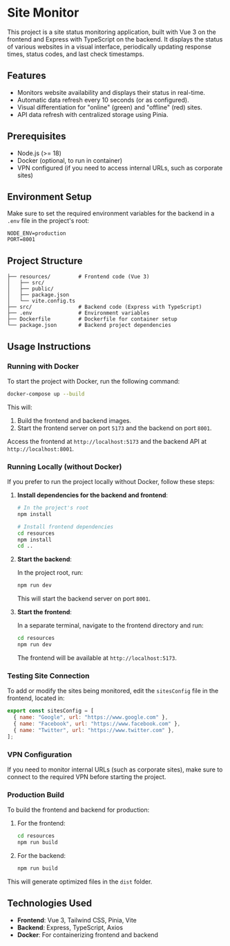 
# Site Monitor

This project is a site status monitoring application, built with Vue 3 on the frontend and Express with TypeScript on the backend. It displays the status of various websites in a visual interface, periodically updating response times, status codes, and last check timestamps.

## Features

- Monitors website availability and displays their status in real-time.
- Automatic data refresh every 10 seconds (or as configured).
- Visual differentiation for "online" (green) and "offline" (red) sites.
- API data refresh with centralized storage using Pinia.

## Prerequisites

- Node.js (>= 18)
- Docker (optional, to run in container)
- VPN configured (if you need to access internal URLs, such as corporate sites)

## Environment Setup

Make sure to set the required environment variables for the backend in a `.env` file in the project's root:

```dotenv
NODE_ENV=production
PORT=8001
```

## Project Structure

```plaintext
├── resources/         # Frontend code (Vue 3)
│   ├── src/
│   ├── public/
│   ├── package.json
│   └── vite.config.ts
├── src/               # Backend code (Express with TypeScript)
├── .env               # Environment variables
├── Dockerfile         # Dockerfile for container setup
└── package.json       # Backend project dependencies
```

## Usage Instructions

### Running with Docker

To start the project with Docker, run the following command:

```bash
docker-compose up --build
```

This will:
1. Build the frontend and backend images.
2. Start the frontend server on port `5173` and the backend on port `8001`.

Access the frontend at `http://localhost:5173` and the backend API at `http://localhost:8001`.

### Running Locally (without Docker)

If you prefer to run the project locally without Docker, follow these steps:

1. **Install dependencies for the backend and frontend**:

   ```bash
   # In the project's root
   npm install

   # Install frontend dependencies
   cd resources
   npm install
   cd ..
   ```

2. **Start the backend**:

   In the project root, run:

   ```bash
   npm run dev
   ```

   This will start the backend server on port `8001`.

3. **Start the frontend**:

   In a separate terminal, navigate to the frontend directory and run:

   ```bash
   cd resources
   npm run dev
   ```

   The frontend will be available at `http://localhost:5173`.

### Testing Site Connection

To add or modify the sites being monitored, edit the `sitesConfig` file in the frontend, located in:

```javascript
export const sitesConfig = [
  { name: "Google", url: "https://www.google.com" },
  { name: "Facebook", url: "https://www.facebook.com" },
  { name: "Twitter", url: "https://www.twitter.com" },
];
```

### VPN Configuration

If you need to monitor internal URLs (such as corporate sites), make sure to connect to the required VPN before starting the project.

### Production Build

To build the frontend and backend for production:

1. For the frontend:

   ```bash
   cd resources
   npm run build
   ```

2. For the backend:

   ```bash
   npm run build
   ```

This will generate optimized files in the `dist` folder.

## Technologies Used

- **Frontend**: Vue 3, Tailwind CSS, Pinia, Vite
- **Backend**: Express, TypeScript, Axios
- **Docker**: For containerizing frontend and backend
